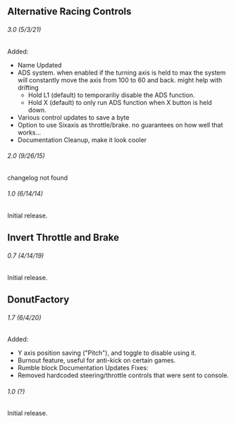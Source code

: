 ## Alternative Racing Controls

###### 3.0 (5/3/21)
Added: 
- Name Updated
- ADS system. when enabled if the turning axis is held to max the system will constantly move the axis from 100 to 60 and back. might help with drifting 
	- Hold L1 (default) to temporariliy disable the ADS function.
	- Hold X (default) to only run ADS function when X button is held down.
- Various control updates to save a byte
- Option to use Sixaxis as throttle/brake. no guarantees on how well that works...
- Documentation Cleanup, make it look cooler

###### 2.0 (9/26/15)
changelog not found

###### 1.0 (6/14/14)
Initial release.



## Invert Throttle and Brake

###### 0.7 (4/14/19)
Initial release.



## DonutFactory

###### 1.7 (6/4/20)
Added: 
- Y axis position saving ("Pitch"), and toggle to disable using it. 
- Burnout feature, useful for anti-kick on certain games. 
- Rumble block 
Documentation Updates Fixes: 
- Removed hardcoded steering/throttle controls that were sent to console.

###### 1.0 (?)
Initial release.



